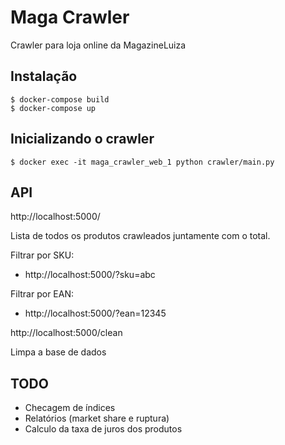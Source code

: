 # Maga Crawler
Crawler para loja online da MagazineLuiza

## Instalação

```
$ docker-compose build
$ docker-compose up
```

## Inicializando o crawler

```
$ docker exec -it maga_crawler_web_1 python crawler/main.py
```

## API

http://localhost:5000/

Lista de todos os produtos crawleados juntamente com o total.

Filtrar por SKU:

- http://localhost:5000/?sku=abc

Filtrar por EAN:

- http://localhost:5000/?ean=12345


http://localhost:5000/clean

Limpa a base de dados

## TODO

- Checagem de índices
- Relatórios (market share e ruptura)
- Calculo da taxa de juros dos produtos
